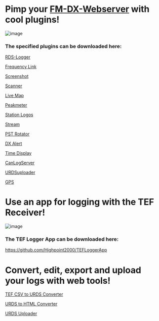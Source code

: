 # Pimp your [FM-DX-Webserver](https://github.com/NoobishSVK/fm-dx-webserver) with cool plugins!

![image](https://github.com/user-attachments/assets/45477206-b4f8-46d9-a3d1-f72906b174c8)





### The specified plugins can be downloaded here:

[RDS-Logger](https://github.com/Highpoint2000/webserver-logger/releases)

[Frequency Link](https://github.com/Highpoint2000/FrequencyLink/releases)

[Screenshot](https://github.com/Highpoint2000/webserver-screenshot/releases)

[Scanner](https://github.com/Highpoint2000/webserver-scanner/releases)

[Live Map](https://github.com/Highpoint2000/LiveMap/releases)

[Peakmeter](https://github.com/Highpoint2000/PeakMeter/releases)

[Station Logos](https://github.com/Highpoint2000/webserver-station-logos/releases)

[Stream](https://github.com/Highpoint2000/stream/releases)

[PST Rotator](https://github.com/Highpoint2000/PSTRotator/releases)

[DX Alert](https://github.com/Highpoint2000/DX-Alert/releases)

[Time Display](https://github.com/Highpoint2000/webserver-time/releases)

[CanLogServer](https://github.com/Highpoint2000/canlog-server/releases)

[URDSuploader](https://github.com/Highpoint2000/URDSupload/releases)

[GPS](https://github.com/Highpoint2000/GPS/releases)

#  Use an app for logging with the TEF Receiver!

![image](https://github.com/user-attachments/assets/a5468727-171a-4ffa-9740-0486c5364f8d)

### The TEF Logger App can be downloaded here:

https://github.com/Highpoint2000/TEFLoggerApp

#  Convert, edit, export and upload your logs with web tools!

[TEF CSV to URDS Converter](https://tef.noobish.eu/logos/CSVtoURDS.html)

[URDS to HTML Converter](https://tef.noobish.eu/logos/URDStoHTML.html)

[URDS Uploader](https://tef.noobish.eu/logos/URDSuploader.html)

<!---

- 👋 Hi, I’m @Highpoint2000
- 👀 I’m interested in ...
- 🌱 I’m currently learning ...
- 💞️ I’m looking to collaborate on ...
- 📫 How to reach me ...
- 😄 Pronouns: ...
- ⚡ Fun fact: ...
Highpoint2000/Highpoint2000 is a ✨ special ✨ repository because its `README.md` (this file) appears on your GitHub profile.
You can click the Preview link to take a look at your changes.
--->
